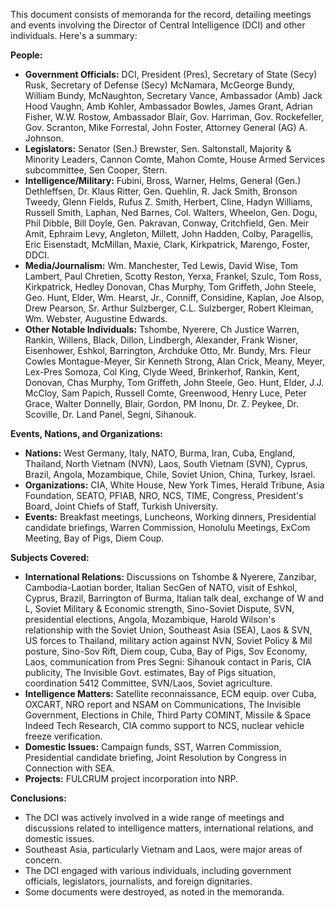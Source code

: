 This document consists of memoranda for the record, detailing meetings and events involving the Director of Central Intelligence (DCI) and other individuals. Here's a summary:

**People:**

*   **Government Officials:** DCI, President (Pres), Secretary of State (Secy) Rusk, Secretary of Defense (Secy) McNamara, McGeorge Bundy, William Bundy, McNaughton, Secretary Vance, Ambassador (Amb) Jack Hood Vaughn, Amb Kohler, Ambassador Bowles, James Grant, Adrian Fisher, W.W. Rostow, Ambassador Blair, Gov. Harriman, Gov. Rockefeller, Gov. Scranton, Mike Forrestal, John Foster, Attorney General (AG) A. Johnson.
*   **Legislators:** Senator (Sen.) Brewster, Sen. Saltonstall, Majority & Minority Leaders, Cannon Comte, Mahon Comte, House Armed Services subcommittee, Sen Cooper, Stern.
*   **Intelligence/Military:** Fubini, Bross, Warner, Helms, General (Gen.) Dethleffsen, Dr. Klaus Ritter, Gen. Quehlin, R. Jack Smith, Bronson Tweedy, Glenn Fields, Rufus Z. Smith, Herbert, Cline, Hadyn Williams, Russell Smith, Laphan, Ned Barnes, Col. Walters, Wheelon, Gen. Dogu, Phil Dibble, Bill Doyle, Gen. Pakravan, Conway, Critchfield, Gen. Meir Amit, Ephraim Levy, Angleton, Millett, John Hadden, Colby, Paragellis, Eric Eisenstadt, McMillan, Maxie, Clark, Kirkpatrick, Marengo, Foster, DDCI.
*   **Media/Journalism:** Wm. Manchester, Ted Lewis, David Wise, Tom Lambert, Paul Chretien, Scotty Reston, Yerxa, Frankel, Szulc, Tom Ross, Kirkpatrick, Hedley Donovan, Chas Murphy, Tom Griffeth, John Steele, Geo. Hunt, Elder, Wm. Hearst, Jr., Conniff, Considine, Kaplan, Joe Alsop, Drew Pearson, Sr. Arthur Sulzberger, C.L. Sulzberger, Robert Kleiman, Wm. Webster, Augustine Edwards.
*   **Other Notable Individuals:** Tshombe, Nyerere, Ch Justice Warren, Rankin, Willens, Black, Dillon, Lindbergh, Alexander, Frank Wisner, Eisenhower, Eshkol, Barrington, Archduke Otto, Mr. Bundy, Mrs. Fleur Cowles Montague-Meyer, Sir Kenneth Strong, Alan Crick, Meany, Meyer, Lex-Pres Somoza, Col King, Clyde Weed, Brinkerhof, Rankin, Kent, Donovan, Chas Murphy, Tom Griffeth, John Steele, Geo. Hunt, Elder, J.J. McCloy, Sam Papich, Russell Comte, Greenwood, Henry Luce, Peter Grace, Walter Donnelly, Blair, Gordon, PM Inonu, Dr. Z. Peykee, Dr. Scoville, Dr. Land Panel, Segni, Sihanouk.

**Events, Nations, and Organizations:**

*   **Nations:** West Germany, Italy, NATO, Burma, Iran, Cuba, England, Thailand, North Vietnam (NVN), Laos, South Vietnam (SVN), Cyprus, Brazil, Angola, Mozambique, Chile, Soviet Union, China, Turkey, Israel.
*   **Organizations:** CIA, White House, New York Times, Herald Tribune, Asia Foundation, SEATO, PFIAB, NRO, NCS, TIME, Congress, President's Board, Joint Chiefs of Staff, Turkish University.
*   **Events:** Breakfast meetings, Luncheons, Working dinners, Presidential candidate briefings, Warren Commission, Honolulu Meetings, ExCom Meeting, Bay of Pigs, Diem Coup.

**Subjects Covered:**

*   **International Relations:** Discussions on Tshombe & Nyerere, Zanzibar, Cambodia-Laotian border, Italian SecGen of NATO, visit of Eshkol, Cyprus, Brazil, Barrington of Burma, Italian talk deal, exchange of W and L, Soviet Military & Economic strength, Sino-Soviet Dispute, SVN, presidential elections, Angola, Mozambique, Harold Wilson's relationship with the Soviet Union, Southeast Asia (SEA), Laos & SVN, US forces to Thailand, military action against NVN, Soviet Policy & Mil posture, Sino-Sov Rift, Diem coup, Cuba, Bay of Pigs, Sov Economy, Laos, communication from Pres Segni: Sihanouk contact in Paris, CIA publicity, The Invisible Govt. estimates, Bay of Pigs situation, coordination 5412 Committee, SVN/Laos, Soviet agriculture.
*   **Intelligence Matters:** Satellite reconnaissance, ECM equip. over Cuba, OXCART, NRO report and NSAM on Communications, The Invisible Government, Elections in Chile, Third Party COMINT, Missile & Space Indeed Tech Research, CIA commo support to NCS, nuclear vehicle freeze verification.
*   **Domestic Issues:** Campaign funds, SST, Warren Commission, Presidential candidate briefing, Joint Resolution by Congress in Connection with SEA.
*   **Projects:** FULCRUM project incorporation into NRP.

**Conclusions:**

*   The DCI was actively involved in a wide range of meetings and discussions related to intelligence matters, international relations, and domestic issues.
*   Southeast Asia, particularly Vietnam and Laos, were major areas of concern.
*   The DCI engaged with various individuals, including government officials, legislators, journalists, and foreign dignitaries.
*   Some documents were destroyed, as noted in the memoranda.
